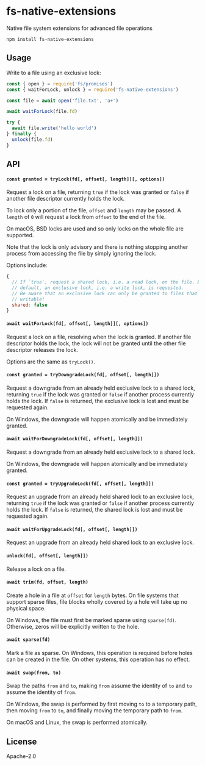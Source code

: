 # fs-native-extensions

Native file system extensions for advanced file operations

```
npm install fs-native-extensions
```

## Usage

Write to a file using an exclusive lock:

``` js
const { open } = require('fs/promises')
const { waitForLock, unlock } = require('fs-native-extensions')

const file = await open('file.txt', 'a+')

await waitForLock(file.fd)

try {
  await file.write('hello world')
} finally {
  unlock(file.fd)
}
```

## API

#### `const granted = tryLock(fd[, offset[, length]][, options])`

Request a lock on a file, returning `true` if the lock was granted or `false` if another file descriptor currently holds the lock.

To lock only a portion of the file, `offset` and `length` may be passed. A `length` of `0` will request a lock from `offset` to the end of the file.

On macOS, BSD locks are used and so only locks on the whole file are supported.

Note that the lock is only advisory and there is nothing stopping another process from accessing the file by simply ignoring the lock.

Options include:

```js
{
  // If `true`, request a shared lock, i.e. a read lock, on the file. By
  // default, an exclusive lock, i.e. a write lock, is requested.
  // Be aware that an exclusive lock can only be granted to files that are
  // writable!
  shared: false
}
```

#### `await waitForLock(fd[, offset[, length]][, options])`

Request a lock on a file, resolving when the lock is granted. If another file descriptor holds the lock, the lock will not be granted until the other file descriptor releases the lock.

Options are the same as `tryLock()`.

#### `const granted = tryDowngradeLock(fd[, offset[, length]])`

Request a downgrade from an already held exclusive lock to a shared lock, returning `true` if the lock was granted or `false` if another process currently holds the lock. If `false` is returned, the exclusive lock is lost and must be requested again.

On Windows, the downgrade will happen atomically and be immediately granted.

#### `await waitForDowngradeLock(fd[, offset[, length]])`

Request a downgrade from an already held exclusive lock to a shared lock.

On Windows, the downgrade will happen atomically and be immediately granted.

#### `const granted = tryUpgradeLock(fd[, offset[, length]])`

Request an upgrade from an already held shared lock to an exclusive lock, returning `true` if the lock was granted or `false` if another process currently holds the lock. If `false` is returned, the shared lock is lost and must be requested again.

#### `await waitForUpgradeLock(fd[, offset[, length]])`

Request an upgrade from an already held shared lock to an exclusive lock.

#### `unlock(fd[, offset[, length]])`

Release a lock on a file.

#### `await trim(fd, offset, length)`

Create a hole in a file at `offset` for `length` bytes. On file systems that support sparse files, file blocks wholly covered by a hole will take up no physical space.

On Windows, the file must first be marked sparse using `sparse(fd)`. Otherwise, zeros will be explicitly written to the hole.

#### `await sparse(fd)`

Mark a file as sparse. On Windows, this operation is required before holes can be created in the file. On other systems, this operation has no effect.

#### `await swap(from, to)`

Swap the paths `from` and `to`, making `from` assume the identity of `to` and `to` assume the identity of `from`.

On Windows, the swap is performed by first moving `to` to a temporary path, then moving `from` to `to`, and finally moving the temporary path to `from`.

On macOS and Linux, the swap is performed atomically.

## License

Apache-2.0
